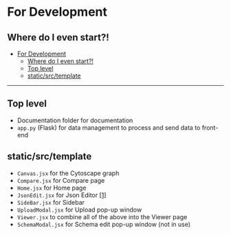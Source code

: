# For Development
Where do I even start?!
---
- [For Development](#for-development)
  - [Where do I even start?!](#where-do-i-even-start)
  - [Top level](#top-level)
  - [static/src/template](#staticsrctemplate)

---
## Top level
- Documentation folder for documentation
- `app.py` (Flask) for data management to process and send data to front-end

## static/src/template
- `Canvas.jsx` for the Cytoscape graph
- `Compare.jsx` for Compare page
- `Home.jsx` for Home page
- `JsonEdit.jsx` for Json Editor [[1]](https://github.com/josdejong/jsoneditor/tree/master)
- `SideBar.jsx` for Sidebar
- `UploadModal.jsx` for Upload pop-up window
- `Viewer.jsx` to combine all of the above into the Viewer page
- `SchemaModal.jsx` for Schema edit pop-up window (not in use)